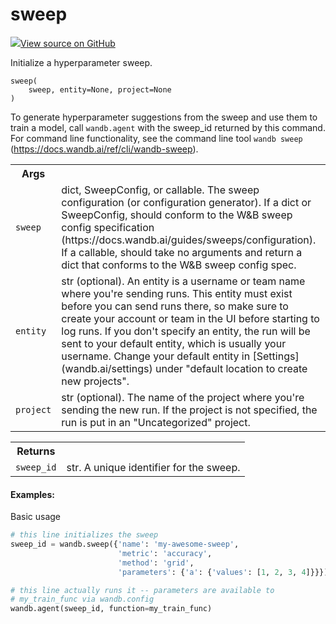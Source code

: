# sweep



[![](https://www.tensorflow.org/images/GitHub-Mark-32px.png)View source on GitHub](https://www.github.com/wandb/client/tree/v0.10.30/wandb/wandb_controller.py#L740-L806)




Initialize a hyperparameter sweep.

<pre><code>sweep(
    sweep, entity=None, project=None
)</code></pre>




To generate hyperparameter suggestions from the sweep and use them
to train a model, call <code>wandb.agent</code> with the sweep_id returned by
this command. For command line functionality, see the command line
tool <code>wandb sweep</code> (https://docs.wandb.ai/ref/cli/wandb-sweep).

<!-- Tabular view -->
<table>
<tr><th>Args</th></tr>

<tr>
<td>
<code>sweep</code>
</td>
<td>
dict, SweepConfig, or callable. The sweep configuration
(or configuration generator). If a dict or SweepConfig,
should conform to the W&B sweep config specification
(https://docs.wandb.ai/guides/sweeps/configuration). If a
callable, should take no arguments and return a dict that
conforms to the W&B sweep config spec.
</td>
</tr><tr>
<td>
<code>entity</code>
</td>
<td>
str (optional). An entity is a username or team name
where you're sending runs. This entity must exist before you
can send runs there, so make sure to create your account or
team in the UI before starting to log runs.  If you don't
specify an entity, the run will be sent to your default
entity, which is usually your username. Change your default
entity in [Settings](wandb.ai/settings) under "default
location to create new projects".
</td>
</tr><tr>
<td>
<code>project</code>
</td>
<td>
str (optional). The name of the project where you're
sending the new run. If the project is not specified, the
run is put in an "Uncategorized" project.
</td>
</tr>
</table>



<!-- Tabular view -->
<table>
<tr><th>Returns</th></tr>

<tr>
<td>
<code>sweep_id</code>
</td>
<td>
str. A unique identifier for the sweep.
</td>
</tr>
</table>



#### Examples:

Basic usage
```python
# this line initializes the sweep
sweep_id = wandb.sweep({'name': 'my-awesome-sweep',
                        'metric': 'accuracy',
                        'method': 'grid',
                        'parameters': {'a': {'values': [1, 2, 3, 4]}}})

# this line actually runs it -- parameters are available to
# my_train_func via wandb.config
wandb.agent(sweep_id, function=my_train_func)
```
